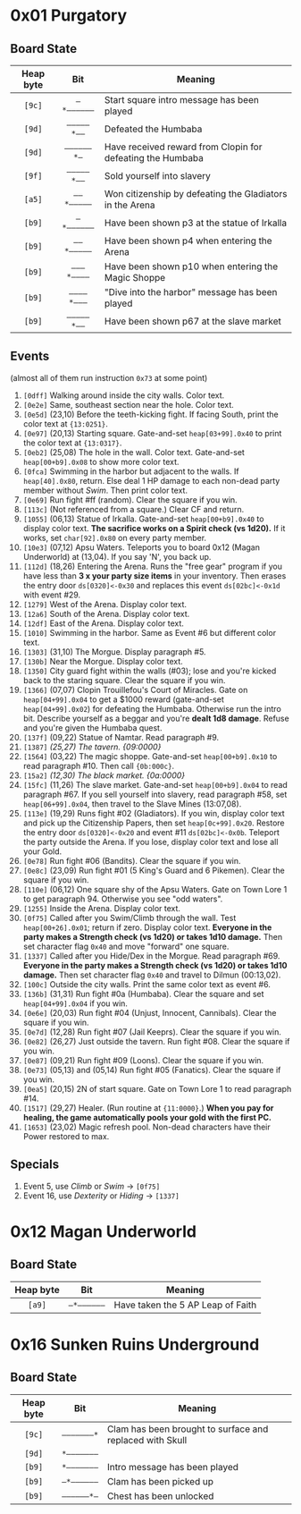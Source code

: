 # 0x01 Purgatory

## Board State

| Heap byte |    Bit     | Meaning                                                    |
| :-------: | :--------: | ---------------------------------------------------------- |
|  `[9c]`   | `–*––––––` | Start square intro message has been played                 |
|  `[9d]`   | `–––––*––` | Defeated the Humbaba                                       |
|  `[9d]`   | `––––––*–` | Have received reward from Clopin for defeating the Humbaba |
|  `[9f]`   | `–––––*––` | Sold yourself into slavery                                 |
|  `[a5]`   | `––*–––––` | Won citizenship by defeating the Gladiators in the Arena   |
|  `[b9]`   | `–*––––––` | Have been shown p3 at the statue of Irkalla                |
|  `[b9]`   | `––*–––––` | Have been shown p4 when entering the Arena                 |
|  `[b9]`   | `–––*––––` | Have been shown p10 when entering the Magic Shoppe         |
|  `[b9]`   | `––––*–––` | "Dive into the harbor" message has been played             |
|  `[b9]`   | `–––––*––` | Have been shown p67 at the slave market                    |

## Events

 (almost all of them run instruction `0x73` at some point)

1. `[0dff]` Walking around inside the city walls. Color text.
2. `[0e2e]` Same, southeast section near the hole. Color text.
3. `[0e5d]` (23,10) Before the teeth-kicking fight. If facing South, print the color text at `{13:0251}`.
4. `[0e97]` (20,13) Starting square. Gate-and-set `heap[03+99].0x40` to print the color text at `{13:0317}`.
5. `[0eb2]` (25,08) The hole in the wall. Color text. Gate-and-set `heap[00+b9].0x08` to show more color text.
6. `[0fca]` Swimming in the harbor but adjacent to the walls. If `heap[40].0x80`, return. Else deal 1 HP damage to each non-dead party member without *Swim*. Then print color text.
7. `[0e69]` Run fight #ff (random). Clear the square if you win.
8. `[113c]` (Not referenced from a square.) Clear CF and return.
9. `[1055]` (06,13) Statue of Irkalla. Gate-and-set `heap[00+b9].0x40` to display color text. **The sacrifice works on a Spirit check (vs 1d20).** If it works, set `char[92].0x80` on every party member.
10. `[10e3]` (07,12) Apsu Waters. Teleports you to board 0x12 (Magan Underworld) at (13,04). If you say 'N', you back up.
11. `[112d]` (18,26) Entering the Arena. Runs the "free gear" program if you have less than **3 x your party size items** in your inventory. Then erases the entry door `ds[0320]<-0x30` and replaces this event `ds[02bc]<-0x1d` with event #29.
12. `[1279]` West of the Arena. Display color text.
13. `[12a6]` South of the Arena. Display color text.
14. `[12df]` East of the Arena. Display color text.
15. `[1010]` Swimming in the harbor. Same as Event #6 but different color text.
16. `[1303]` (31,10) The Morgue. Display paragraph #5.
17. `[130b]` Near the Morgue. Display color text.
18. `[1350]` City guard fight within the walls (#03); lose and you're kicked back to the staring square. Clear the square if you win.
19. `[1366]` (07,07) Clopin Trouillefou's Court of Miracles. Gate on `heap[04+99].0x04` to get a $1000 reward (gate-and-set `heap[04+99].0x02`) for defeating the Humbaba. Otherwise run the intro bit. Describe yourself as a beggar and you're **dealt 1d8 damage**. Refuse and you're given the Humbaba quest.
20. `[137f]` (09,22) Statue of Namtar. Read paragraph #9. 
21. `[1387]` *(25,27) The tavern. {09:0000}*
22. `[1564]` (03,22) The magic shoppe. Gate-and-set `heap[00+b9].0x10` to read paragraph #10. Then call `{0b:000c}`.
23. `[15a2]` *(12,30) The black market. {0a:0000}*
24. `[15fc]` (11,26) The slave market. Gate-and-set `heap[00+b9].0x04` to read paragraph #67. If you sell yourself into slavery, read paragraph #58, set `heap[06+99].0x04`, then travel to the Slave Mines (13:07,08).
25. `[113e]` (19,29) Runs fight #02 (Gladiators). If you win, display color text and pick up the Citizenship Papers, then set `heap[0c+99].0x20`. Restore the entry door `ds[0320]<-0x20` and event #11 `ds[02bc]<-0x0b`. Teleport the party outside the Arena. If you lose, display color text and lose all your Gold.
26. `[0e78]` Run fight #06 (Bandits). Clear the square if you win.
27. `[0e8c]` (23,09) Run fight #01 (5 King's Guard and 6 Pikemen). Clear the square if you win.
28. `[110e]` (06,12) One square shy of the Apsu Waters. Gate on Town Lore 1 to get paragraph 94. Otherwise you see "odd waters".
29. `[1255]` Inside the Arena. Display color text.
30. `[0f75]` Called after you Swim/Climb through the wall. Test `heap[00+26].0x01`; return if zero. Display color text. **Everyone in the party makes a Strength check (vs 1d20) or takes 1d10 damage.** Then set character flag `0x40` and move "forward" one square.
31. `[1337]` Called after you Hide/Dex in the Morgue. Read paragraph #69. **Everyone in the party makes a Strength check (vs 1d20) or takes 1d10 damage.** Then set character flag `0x40` and travel to Dilmun (00:13,02).
32. `[100c]` Outside the city walls. Print the same color text as event #6.
33. `[136b]` (31,31) Run fight #0a (Humbaba). Clear the square and set `heap[04+99].0x04` if you win.
34. `[0e6e]` (20,03) Run fight #04 (Unjust, Innocent, Cannibals). Clear the square if you win.
35. `[0e7d]` (12,28) Run fight #07 (Jail Keeprs). Clear the square if you win.
36. `[0e82]` (26,27) Just outside the tavern. Run fight #08. Clear the square if you win.
37. `[0e87]` (09,21) Run fight #09 (Loons). Clear the square if you win.
38. `[0e73]` (05,13) and (05,14) Run fight #05 (Fanatics). Clear the square if you win.
39. `[0ea5]` (20,15) 2N of start square. Gate on Town Lore 1 to read paragraph #14.
40. `[1517]` (29,27) Healer. (Run routine at `{11:0000}`.) **When you pay for healing, the game automatically pools your gold with the first PC.**
41. `[1653]` (23,02) Magic refresh pool. Non-dead characters have their Power restored to max.

## Specials

1. Event 5, use *Climb* or *Swim* -> `[0f75]`
2. Event 16, use *Dexterity* or *Hiding* -> `[1337]`

# 0x12 Magan Underworld

## Board State

| Heap byte |    Bit     | Meaning                           |
| :-------: | :--------: | --------------------------------- |
|  `[a9]`   | `–*––––––` | Have taken the 5 AP Leap of Faith |

# 0x16 Sunken Ruins Underground

## Board State

| Heap byte |    Bit     | Meaning                                                  |
| :-------: | :--------: | -------------------------------------------------------- |
|  `[9c]`   | `–––––––*` | Clam has been brought to surface and replaced with Skull |
|  `[9d]`   | `*–––––––` |                                                          |
|  `[b9]`   | `*–––––––` | Intro message has been played                            |
|  `[b9]`   | `–*––––––` | Clam has been picked up                                  |
|  `[b9]`   | `––––––*–` | Chest has been unlocked                                  |

